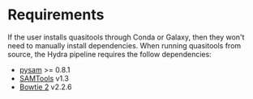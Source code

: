# Requirements

If the user installs quasitools through Conda or Galaxy, then they won't need to manually install dependencies. When running quasitools from source, the Hydra pipeline requires the follow dependencies:

* [pysam](https://pysam.readthedocs.io/en/latest/api.html) >= 0.8.1
* [SAMTools](http://www.htslib.org/) v1.3
* [Bowtie 2](http://bowtie-bio.sourceforge.net/bowtie2/index.shtml) v2.2.6
